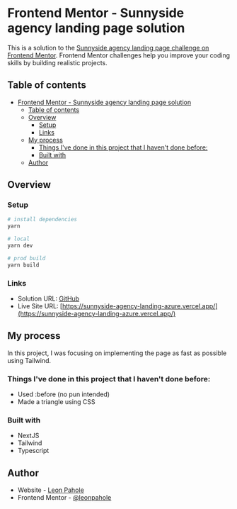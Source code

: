 # Frontend Mentor - Sunnyside agency landing page solution

This is a solution to the [Sunnyside agency landing page challenge on Frontend Mentor](https://www.frontendmentor.io/challenges/sunnyside-agency-landing-page-7yVs3B6ef). Frontend Mentor challenges help you improve your coding skills by building realistic projects.

## Table of contents

- [Frontend Mentor - Sunnyside agency landing page solution](#frontend-mentor---sunnyside-agency-landing-page-solution)
  - [Table of contents](#table-of-contents)
  - [Overview](#overview)
    - [Setup](#setup)
    - [Links](#links)
  - [My process](#my-process)
    - [Things I've done in this project that I haven't done before:](#things-ive-done-in-this-project-that-i-havent-done-before)
    - [Built with](#built-with)
  - [Author](#author)

## Overview

### Setup

```bash
# install dependencies
yarn

# local
yarn dev

# prod build
yarn build
```

### Links

- Solution URL: [GitHub](https://github.com/leonpahole/sunnyside-agency-landing)
- Live Site URL: [https://sunnyside-agency-landing-azure.vercel.app/](https://sunnyside-agency-landing-azure.vercel.app/)

## My process

In this project, I was focusing on implementing the page as fast as possible using Tailwind.

### Things I've done in this project that I haven't done before:

- Used :before (no pun intended)
- Made a triangle using CSS

### Built with

- NextJS
- Tailwind
- Typescript

## Author

- Website - [Leon Pahole](https://leonpahole.com)
- Frontend Mentor - [@leonpahole](https://www.frontendmentor.io/profile/leonpahole)
